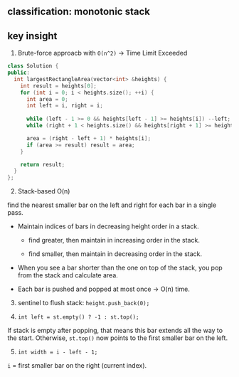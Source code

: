 ## classification: monotonic stack

## key insight
1. Brute-force approacb with `O(n^2)` -> Time Limit Exceeded

```cpp
class Solution {
public:
  int largestRectangleArea(vector<int> &heights) {
    int result = heights[0];
    for (int i = 0; i < heights.size(); ++i) {
      int area = 0;
      int left = i, right = i;
      
      while (left - 1 >= 0 && heights[left - 1] >= heights[i]) --left;
      while (right + 1 < heights.size() && heights[right + 1] >= heights[i]) ++right;

      area = (right - left + 1) * heights[i];
      if (area >= result) result = area;
    }

    return result;
  }
}; 
```

2. Stack-based O(n)

find the nearest smaller bar on the left and right for each bar in a single pass.

  - Maintain indices of bars in decreasing height order in a stack.

    - find greater, then maintain in increasing order in the stack.

    - find smaller, then maintain in decreasing order in the stack.
  
  - When you see a bar shorter than the one on top of the stack, you pop from the stack and calculate area.
  
  - Each bar is pushed and popped at most once -> O(n) time.

3. sentinel to flush stack: `height.push_back(0);`

4. `int left = st.empty() ? -1 : st.top();`

If stack is empty after popping, that means this bar extends all the way to the start.
Otherwise, `st.top()` now points to the first smaller bar on the left.

5. `int width = i - left - 1;`

`i` = first smaller bar on the right (current index).
